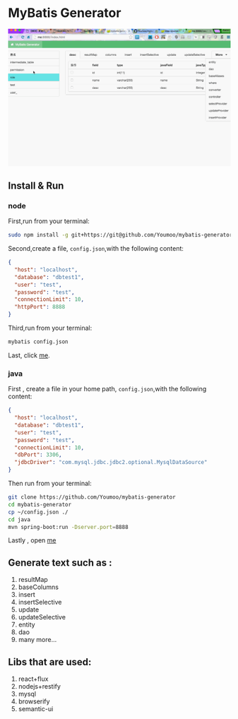 MyBatis Generator
=================
![](mybatis.gif)

## Install & Run
### node
First,run from your terminal:
```bash 
sudo npm install -g git+https://git@github.com/Youmoo/mybatis-generator.git
```
Second,create a file, `config.json`,with the following content:
```json
{
  "host": "localhost",
  "database": "dbtest1",
  "user": "test",
  "password": "test",
  "connectionLimit": 10,
  "httpPort": 8888
}
```
Third,run from your terminal:
```bash
mybatis config.json
```
Last, click [me](http://localhost:8888/).

### java
First , create a file in your home path, `config.json`,with the following content:
```json
{
  "host": "localhost",
  "database": "dbtest1",
  "user": "test",
  "password": "test",
  "connectionLimit": 10,
  "dbPort": 3306,
  "jdbcDriver": "com.mysql.jdbc.jdbc2.optional.MysqlDataSource"
}
```
Then run from your terminal:
```bash
git clone https://github.com/Youmoo/mybatis-generator
cd mybatis-generator
cp ~/config.json ./
cd java
mvn spring-boot:run -Dserver.port=8888
```
Lastly , open [me](http://localhost:8888/)

## Generate text such as :

1. resultMap
2. baseColumns
3. insert
4. insertSelective
5. update
6. updateSelective
7. entity
8. dao
9. many more...

## Libs that are used:
1. react+flux
2. nodejs+restify
3. mysql
4. browserify
5. semantic-ui
